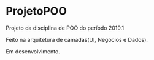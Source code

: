 # ProjetoPOO
Projeto da disciplina de POO do período 2019.1

Feito na arquitetura de camadas(UI, Negócios e Dados).

Em desenvolvimento.
